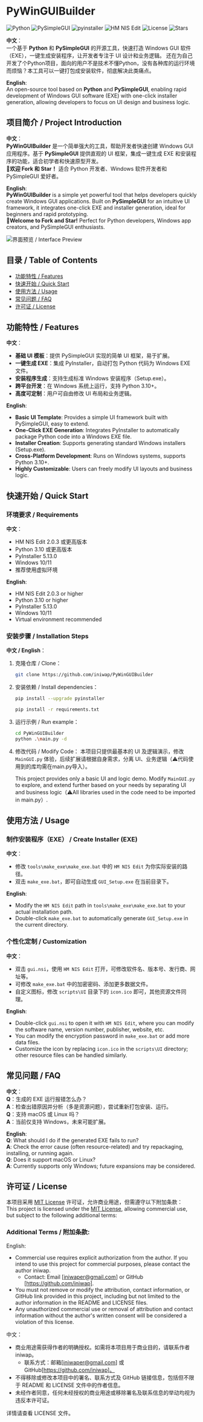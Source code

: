 # PyWinGUIBuilder

![Python](https://img.shields.io/badge/Python-3.10+-blue) ![PySimpleGUI](https://img.shields.io/badge/PySimpleGUI-4.60.5+-red) ![pyinstaller](https://img.shields.io/badge/pyinstaller-5.13.0+-pink) ![HM NIS Edit](https://img.shields.io/badge/HM_NIS_Edit-2.0.3+-green) ![License](https://img.shields.io/badge/License-MIT-yellow) ![Stars](https://img.shields.io/github/stars/iniwap/PyWinGUIBuilder?label=收藏)

**中文**：  
一个基于 **Python** 和 **PySimpleGUI** 的开源工具，快速打造 Windows GUI 软件（EXE），一键生成安装程序，让开发者专注于 UI 设计和业务逻辑。
还在为自己开发了个Python项目，面向的用户不是技术不懂Python，没有各种库的运行环境而烦恼？本工具可以一键打包成安装软件，彻底解决此类痛点。  

**English**:  
An open-source tool based on **Python** and **PySimpleGUI**, enabling rapid development of Windows GUI software (EXE) with one-click installer generation, allowing developers to focus on UI design and business logic.  

## 项目简介 / Project Introduction

**中文**：  
**PyWinGUIBuilder** 是一个简单强大的工具，帮助开发者快速创建 Windows GUI 应用程序。基于 **PySimpleGUI** 提供直观的 UI 框架，集成一键生成 EXE 和安装程序的功能，适合初学者和快速原型开发。  
🌟**欢迎 Fork 和 Star！** 适合 Python 开发者、Windows 软件开发者和 PySimpleGUI 爱好者。

**English**:  
**PyWinGUIBuilder** is a simple yet powerful tool that helps developers quickly create Windows GUI applications. Built on **PySimpleGUI** for an intuitive UI framework, it integrates one-click EXE and installer generation, ideal for beginners and rapid prototyping.  
🌟**Welcome to Fork and Star!** Perfect for Python developers, Windows app creators, and PySimpleGUI enthusiasts.

![界面预览 / Interface Preview](image/demo.png)

## 目录 / Table of Contents

- [功能特性 / Features](#功能特性--features)  
- [快速开始 / Quick Start](#快速开始--quick-start)  
- [使用方法 / Usage](#使用方法--usage)  
- [常见问题 / FAQ](#常见问题--faq)  
- [许可证 / License](#许可证--license)

## 功能特性 / Features

**中文**：  
- **基础 UI 模板**：提供 PySimpleGUI 实现的简单 UI 框架，易于扩展。  
- **一键生成 EXE**：集成 PyInstaller，自动打包 Python 代码为 Windows EXE 文件。  
- **安装程序生成**：支持生成标准 Windows 安装程序（Setup.exe）。  
- **跨平台开发**：在 Windows 系统上运行，支持 Python 3.10+。  
- **高度可定制**：用户可自由修改 UI 布局和业务逻辑。

**English**:  
- **Basic UI Template**: Provides a simple UI framework built with PySimpleGUI, easy to extend.  
- **One-Click EXE Generation**: Integrates PyInstaller to automatically package Python code into a Windows EXE file.  
- **Installer Creation**: Supports generating standard Windows installers (Setup.exe).  
- **Cross-Platform Development**: Runs on Windows systems, supports Python 3.10+.  
- **Highly Customizable**: Users can freely modify UI layouts and business logic.

## 快速开始 / Quick Start

### 环境要求 / Requirements

**中文**：  
- HM NIS Edit 2.0.3 或更高版本  
- Python 3.10 或更高版本  
- PyInstaller 5.13.0  
- Windows 10/11  
- 推荐使用虚拟环境

**English**:  
- HM NIS Edit 2.0.3 or higher  
- Python 3.10 or higher  
- PyInstaller 5.13.0  
- Windows 10/11  
- Virtual environment recommended

### 安装步骤 / Installation Steps

**中文 / English**：  
1. 克隆仓库 / Clone：  
   ```bash  
   git clone https://github.com/iniwap/PyWinGUIBuilder
   ```
2. 安装依赖 / Install dependencies：
   ```bash
   pip install --upgrade pyinstaller
   
   pip install -r requirements.txt
   ```
3. 运行示例 / Run example：
   ```bash
   cd PyWinGUIBuilder
   python .\main.py -d
   ```
4. 修改代码 / Modify Code：
   本项目只提供最基本的 UI 及逻辑演示，修改 `MainGUI.py` 体验，后续扩展请根据自身需求，分离 UI、业务逻辑（⚠️代码使用到的库均需在main.py导入）。
   
   This project provides only a basic UI and logic demo. Modify `MainGUI.py` to explore, and extend further based on your needs by separating UI and business logic（⚠️All libraries used in the code need to be imported in main.py）.

## 使用方法 / Usage

### 制作安装程序（EXE） / Create Installer (EXE)

**中文**：  
- 修改 `tools\make_exe\make_exe.bat` 中的 `HM NIS Edit` 为你实际安装的路径。  
- 双击 `make_exe.bat`，即可自动生成 `GUI_Setup.exe` 在当前目录下。

**English**:  
- Modify the `HM NIS Edit` path in `tools\make_exe\make_exe.bat` to your actual installation path.  
- Double-click `make_exe.bat` to automatically generate `GUI_Setup.exe` in the current directory.

### 个性化定制 / Customization

**中文**：  
- 双击 `gui.nsi`，使用 `HM NIS Edit` 打开，可修改软件名、版本号、发行商、网址等。  
- 可修改 `make_exe.bat` 中的加密密码、添加更多数据文件。  
- 自定义图标，修改 `scripts\UI` 目录下的 `icon.ico` 即可，其他资源文件同理。

**English**:  
- Double-click `gui.nsi` to open it with `HM NIS Edit`, where you can modify the software name, version number, publisher, website, etc.  
- You can modify the encryption password in `make_exe.bat` or add more data files.  
- Customize the icon by replacing `icon.ico` in the `scripts\UI` directory; other resource files can be handled similarly.

## 常见问题 / FAQ

**中文**：  
**Q**：生成的 EXE 运行报错怎么办？  
**A**：检查出错原因并分析（多是资源问题），尝试重新打包安装、运行。  
**Q**：支持 macOS 或 Linux 吗？  
**A**：当前仅支持 Windows，未来可能扩展。

**English**:  
**Q**: What should I do if the generated EXE fails to run?  
**A**: Check the error cause (often resource-related) and try repackaging, installing, or running again.  
**Q**: Does it support macOS or Linux?  
**A**: Currently supports only Windows; future expansions may be considered.

## 许可证 / License

本项目采用 [MIT License](https://opensource.org/licenses/MIT) 许可证，允许商业用途，但需遵守以下附加条款：  
This project is licensed under the [MIT License](https://opensource.org/licenses/MIT), allowing commercial use, but subject to the following additional terms:

### Additional Terms / 附加条款:

English:
- Commercial use requires explicit authorization from the author. If you intend to use this project for commercial purposes, please contact the author iniwap.
  - Contact: Email [iniwaper@gmail.com] or GitHub [https://github.com/iniwap].
- You must not remove or modify the attribution, contact information, or GitHub link provided in this project, including but not limited to the author information in the README and LICENSE files.
- Any unauthorized commercial use or removal of attribution and contact information without the author's written consent will be considered a violation of this license.

中文：
- 商业用途需获得作者的明确授权。如需将本项目用于商业目的，请联系作者 iniwap。
  - 联系方式：邮箱[iniwaper@gmail.com] 或 GitHub[https://github.com/iniwap]。
- 不得移除或修改本项目中的署名、联系方式及 GitHub 链接信息，包括但不限于 README 和 LICENSE 文件中的作者信息。
- 未经作者同意，任何未经授权的商业用途或移除署名及联系信息的举动均视为违反本许可证。

详情请查看 LICENSE 文件。
